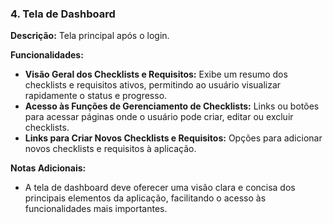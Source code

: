 ### 4. Tela de Dashboard

**Descrição:** Tela principal após o login.

**Funcionalidades:**
- **Visão Geral dos Checklists e Requisitos:** Exibe um resumo dos checklists e requisitos ativos, permitindo ao usuário visualizar rapidamente o status e progresso.
- **Acesso às Funções de Gerenciamento de Checklists:** Links ou botões para acessar páginas onde o usuário pode criar, editar ou excluir checklists.
- **Links para Criar Novos Checklists e Requisitos:** Opções para adicionar novos checklists e requisitos à aplicação.

**Notas Adicionais:**
- A tela de dashboard deve oferecer uma visão clara e concisa dos principais elementos da aplicação, facilitando o acesso às funcionalidades mais importantes.
